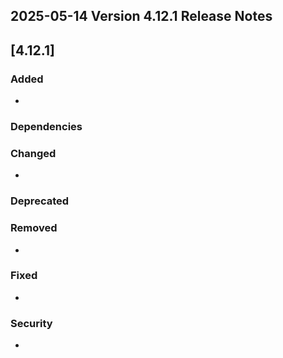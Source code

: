## 2025-05-14 Version 4.12.1 Release Notes

## [4.12.1]
### Added
- 

### Dependencies

### Changed
- 

### Deprecated

### Removed
- 

### Fixed
- 

### Security
- 